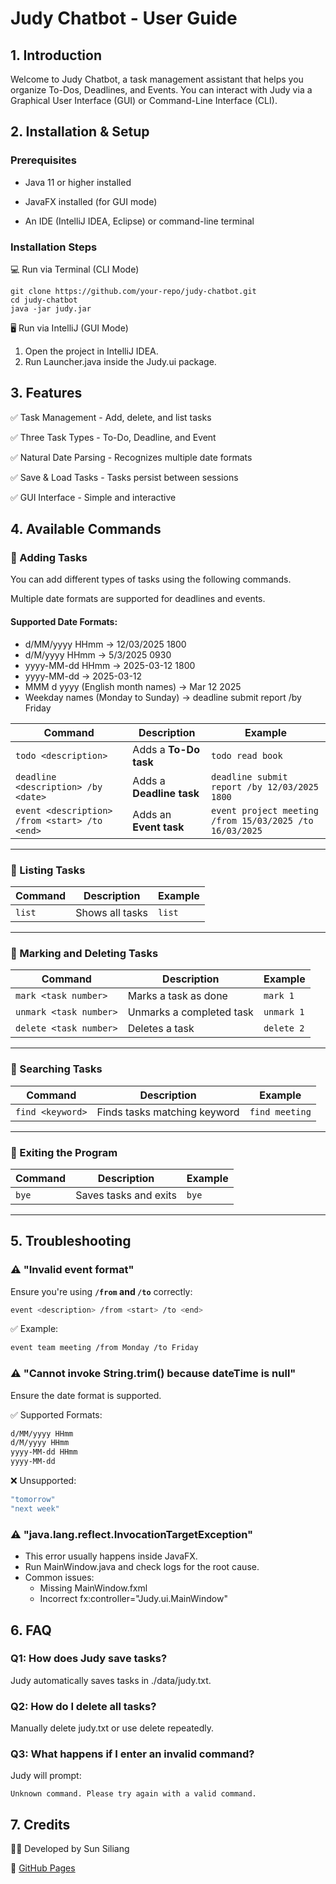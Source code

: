 # Judy Chatbot - User Guide

## 1. Introduction

Welcome to Judy Chatbot, a task management assistant that helps you organize To-Dos, Deadlines, and Events. You can interact with Judy via a Graphical User Interface (GUI) or Command-Line Interface (CLI).

## 2. Installation & Setup

### Prerequisites

- Java 11 or higher installed 

- JavaFX installed (for GUI mode)

- An IDE (IntelliJ IDEA, Eclipse) or command-line terminal

### Installation Steps

💻 Run via Terminal (CLI Mode)
```
git clone https://github.com/your-repo/judy-chatbot.git
cd judy-chatbot
java -jar judy.jar
```

🖥️ Run via IntelliJ (GUI Mode)

1. Open the project in IntelliJ IDEA.
2. Run Launcher.java inside the Judy.ui package.

## 3. Features

✅ Task Management - Add, delete, and list tasks

✅ Three Task Types - To-Do, Deadline, and Event

✅ Natural Date Parsing - Recognizes multiple date formats

✅ Save & Load Tasks - Tasks persist between sessions

✅ GUI Interface - Simple and interactive

## 4. Available Commands

### 📌 Adding Tasks
You can add different types of tasks using the following commands. 

Multiple date formats are supported for deadlines and events.

#### Supported Date Formats:

- d/MM/yyyy HHmm → 12/03/2025 1800
- d/M/yyyy HHmm → 5/3/2025 0930
- yyyy-MM-dd HHmm → 2025-03-12 1800
- yyyy-MM-dd → 2025-03-12
- MMM d yyyy (English month names) → Mar 12 2025
- Weekday names (Monday to Sunday) → deadline submit report /by Friday

| Command                                       | Description | Example |
|-----------------------------------------------|------------|---------|
| `todo <description>`                          | Adds a **To-Do task** | `todo read book` |
| `deadline <description> /by <date>`         | Adds a **Deadline task** | `deadline submit report /by 12/03/2025 1800` |
| `event <description> /from <start> /to <end>` | Adds an **Event task** | `event project meeting /from 15/03/2025 /to 16/03/2025` |

---

### 📌 Listing Tasks

| Command | Description | Example |
|---------|------------|---------|
| `list` | Shows all tasks | `list` |

---

### 📌 Marking and Deleting Tasks

| Command | Description | Example |
|---------|------------|---------|
| `mark <task number>` | Marks a task as done | `mark 1` |
| `unmark <task number>` | Unmarks a completed task | `unmark 1` |
| `delete <task number>` | Deletes a task | `delete 2` |

---

### 📌 Searching Tasks

| Command | Description | Example |
|---------|------------|---------|
| `find <keyword>` | Finds tasks matching keyword | `find meeting` |

---

### 📌 Exiting the Program

| Command | Description | Example |
|---------|------------|---------|
| `bye` | Saves tasks and exits | `bye` |

---

## 5. Troubleshooting

### ⚠️ "Invalid event format"

Ensure you're using **`/from` and `/to`** correctly:

```sh
event <description> /from <start> /to <end>
```
✅ Example:
```sh
event team meeting /from Monday /to Friday
```

### ⚠️ "Cannot invoke String.trim() because dateTime is null"
Ensure the date format is supported.

✅ Supported Formats:

```sh
d/MM/yyyy HHmm
d/M/yyyy HHmm
yyyy-MM-dd HHmm
yyyy-MM-dd
```

❌ Unsupported:

```sh
"tomorrow"
"next week"
```

### ⚠️ "java.lang.reflect.InvocationTargetException"

- This error usually happens inside JavaFX.
- Run MainWindow.java and check logs for the root cause.
- Common issues:
  - Missing MainWindow.fxml
  - Incorrect fx:controller="Judy.ui.MainWindow"

## 6. FAQ

### Q1: How does Judy save tasks?

Judy automatically saves tasks in ./data/judy.txt.

### Q2: How do I delete all tasks?

Manually delete judy.txt or use delete <task number> repeatedly.

### Q3: What happens if I enter an invalid command?

Judy will prompt:

```
Unknown command. Please try again with a valid command. 
```

## 7. Credits

👨‍💻 Developed by Sun Siliang

🔗 [GitHub Pages](https://github.com/ki1r0/ip)
